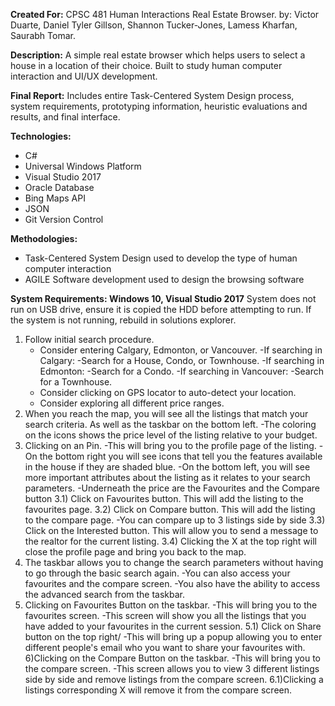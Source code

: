 **Created For:** CPSC 481 Human Interactions
Real Estate Browser.
by: Victor Duarte, Daniel Tyler Gillson, Shannon Tucker-Jones, Lamess Kharfan, Saurabh Tomar.

**Description:** A simple real estate browser which helps users to select a house in a location of their choice. Built to study human computer interaction and UI/UX development.

**Final Report:** Includes entire Task-Centered System Design process, system requirements, prototyping information, heuristic evaluations and results, and final interface. 

**Technologies:**
* C#
* Universal Windows Platform
* Visual Studio 2017
* Oracle Database
* Bing Maps API
* JSON
* Git Version Control

**Methodologies:**

* Task-Centered System Design used to develop the type of human computer interaction
* AGILE Software development used to design the browsing software

**System Requirements: Windows 10, Visual Studio 2017**
System does not run on USB drive, ensure it is copied the HDD before attempting to run. 
If the system is not running, rebuild in solutions explorer.

1) Follow initial search procedure.
    - Consider entering Calgary, Edmonton, or Vancouver.
        -If searching in Calgary:
            -Search for a House, Condo, or Townhouse.
    -If searching in Edmonton:
        -Search for a Condo.
    -If searching in Vancouver:
        -Search for a Townhouse.
    - Consider clicking on GPS locator to auto-detect your location.
    - Consider exploring all different price ranges.
2) When you reach the map, you will see all the listings that match your search criteria. As well as the taskbar on the bottom left.
    -The coloring on the icons shows the price level of the listing relative to your budget.
3) Clicking on an Pin.
    -This will bring you to the profile page of the listing.
    -On the bottom right you will see icons that tell you the features available in the house if they are shaded blue.
    -On the bottom left, you will see more important attributes about the listing as it relates to your search parameters.
    -Underneath the price are the Favourites and the Compare button
    3.1) Click on Favourites button. This will add the listing to the favourites page.
    3.2) Click on Compare button. This will add the listing to the compare page.
          -You can compare up to 3 listings side by side
    3.3) Click on the Interested button. This will allow you to send a message to the realtor for the current listing.
    3.4) Clicking the X at the top right will close the profile page and bring you back to the map.
4) The taskbar allows you to change the search parameters without having to go through the basic search again.
    -You can also access your favourites and the compare screen.
    -You also have the ability to access the advanced search from the taskbar.
5) Clicking on Favourites Button on the taskbar.
    -This will bring you to the favourites screen.
    -This screen will show you all the listings that you have added to your favourites in the current session.
    5.1) Click on Share button on the top right/
           -This will bring up a popup allowing you to enter different people's email who you want to share your favourites with.
6)Clicking on the Compare Button on the taskbar.
    -This will bring you to the compare screen.
    -This screen allows you to view 3 different listings side by side and remove listings from the compare screen.
    6.1)Clicking a listings corresponding X will remove it from the compare screen.
